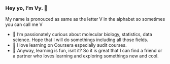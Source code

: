 ### Hey yo, I’m Vy. 👋
My name is pronouced as same as the letter V in the alphabet so sometimes you can call me V
- 👀 I’m passionately curious about molecular biology, statistics, data science. Hope that I will do somethings including all those fields. 
- 🌱 I love learning on Coursera especially audit courses.  
- 💞️ Anyway, learning is fun, isnt it? So it is great that I can find a friend or a partner who loves learning and exploring somethings new and cool. 

<!---
vy-phung/vy-phung is a ✨ special ✨ repository because its `README.md` (this file) appears on your GitHub profile.
You can click the Preview link to take a look at your changes.
--->
